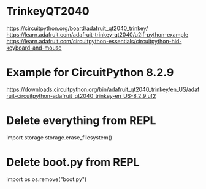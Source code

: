 # TrinkeyQT2040
https://circuitpython.org/board/adafruit_qt2040_trinkey/
https://learn.adafruit.com/adafruit-trinkey-qt2040/u2if-python-example
https://learn.adafruit.com/circuitpython-essentials/circuitpython-hid-keyboard-and-mouse

# Example for CircuitPython 8.2.9
https://downloads.circuitpython.org/bin/adafruit_qt2040_trinkey/en_US/adafruit-circuitpython-adafruit_qt2040_trinkey-en_US-8.2.9.uf2

# Delete everything from REPL
import storage
storage.erase_filesystem()

# Delete boot.py from REPL
import os
os.remove("boot.py")